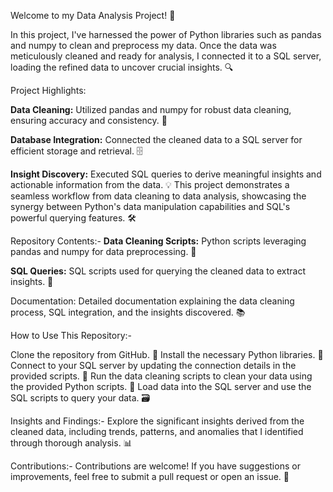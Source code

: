 Welcome to my Data Analysis Project! 🚀

In this project, I've harnessed the power of Python libraries such as pandas and numpy to clean and preprocess my data. Once the data was meticulously cleaned and ready for analysis, I connected it to a SQL server, loading the refined data to uncover crucial insights. 🔍

Project Highlights:

**Data Cleaning:** Utilized pandas and numpy for robust data cleaning, ensuring accuracy and consistency. 🧽

**Database Integration:** Connected the cleaned data to a SQL server for efficient storage and retrieval. 🗄️

**Insight Discovery:** Executed SQL queries to derive meaningful insights and actionable information from the data. 💡
This project demonstrates a seamless workflow from data cleaning to data analysis, showcasing the synergy between Python's data manipulation capabilities and SQL's powerful querying features. 🛠️

Repository Contents:-
**Data Cleaning Scripts:** Python scripts leveraging pandas and numpy for data preprocessing. 📜

**SQL Queries:** SQL scripts used for querying the cleaned data to extract insights. 📝

Documentation: Detailed documentation explaining the data cleaning process, SQL integration, and the insights discovered. 📚

How to Use This Repository:-

Clone the repository from GitHub. 📂
Install the necessary Python libraries. 🐍
Connect to your SQL server by updating the connection details in the provided scripts. 🔌
Run the data cleaning scripts to clean your data using the provided Python scripts. 🧹
Load data into the SQL server and use the SQL scripts to query your data. 🗃️

Insights and Findings:-
Explore the significant insights derived from the cleaned data, including trends, patterns, and anomalies that I identified through thorough analysis. 📊

Contributions:-
Contributions are welcome! If you have suggestions or improvements, feel free to submit a pull request or open an issue. 🤝
